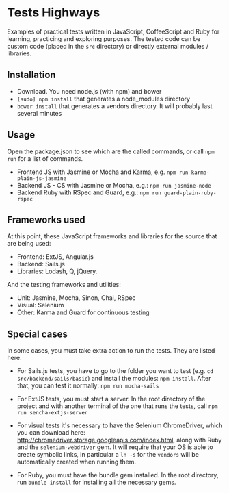 # Tests Highways

Examples of practical tests written in JavaScript, CoffeeScript and Ruby for learning, practicing and exploring purposes. The tested code can be custom code (placed in the `src` directory) or directly external modules / libraries.

## Installation

- Download. You need node.js (with npm) and bower
- `[sudo] npm install` that generates a node_modules directory
- `bower install` that generates a vendors directory. It will probably last several minutes

## Usage

Open the package.json to see which are the called commands, or call `npm run` for a list of commands.

- Frontend JS with Jasmine or Mocha and Karma, e.g. `npm run karma-plain-js-jasmine`
- Backend JS - CS with Jasmine or Mocha, e.g.: `npm run jasmine-node`
- Backend Ruby with RSpec and Guard, e.g.: `npm run guard-plain-ruby-rspec`

## Frameworks used

At this point, these JavaScript frameworks and libraries for the source that are being used:

- Frontend: ExtJS, Angular.js
- Backend: Sails.js
- Libraries: Lodash, Q, jQuery.

And the testing frameworks and utilities:

- Unit: Jasmine, Mocha, Sinon, Chai, RSpec
- Visual: Selenium
- Other: Karma and Guard for continuous testing


## Special cases

In some cases, you must take extra action to run the tests. They are listed here:

- For Sails.js tests, you have to go to the folder you want to test (e.g. `cd src/backend/sails/basic`) and install the modules: `npm install`. After that, you can test it normally: `npm run mocha-sails`

- For ExtJS tests, you must start a server. In the root directory of the project and with another terminal of the one that runs the tests, call `npm run sencha-extjs-server`

- For visual tests it's necessary to have the Selenium ChromeDriver, which you can download here: http://chromedriver.storage.googleapis.com/index.html, along with Ruby and the `selenium-webdriver` gem. It will require that your OS is able to create symbolic links, in particular a `ln -s` for the `vendors` will be automatically created when running them.

- For Ruby, you must have the bundle gem installed. In the root directory, run `bundle install` for installing all the necessary gems.